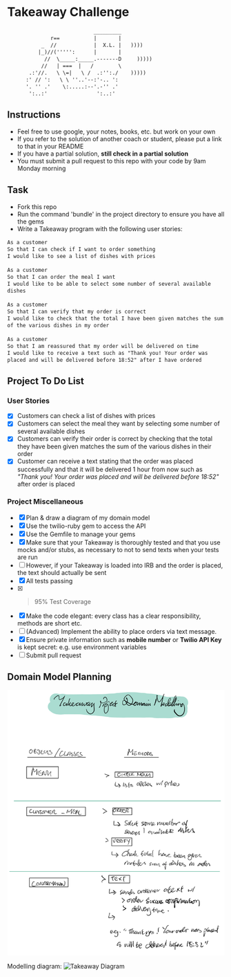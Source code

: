 # Takeaway Challenge

```
                            _________
              r==           |       |
           _  //            |  X.L. |   ))))
          |_)//(''''':      |       |
            //  \_____:_____.-------D     )))))
           //   | ===  |   /        \
       .:'//.   \ \=|   \ /  .:'':./    )))))
      :' // ':   \ \ ''..'--:'-.. ':
      '. '' .'    \:.....:--'.-'' .'
       ':..:'                ':..:'

```

## Instructions

- Feel free to use google, your notes, books, etc. but work on your own
- If you refer to the solution of another coach or student, please put a link to that in your README
- If you have a partial solution, **still check in a partial solution**
- You must submit a pull request to this repo with your code by 9am Monday morning

## Task

- Fork this repo
- Run the command 'bundle' in the project directory to ensure you have all the gems
- Write a Takeaway program with the following user stories:

```
As a customer
So that I can check if I want to order something
I would like to see a list of dishes with prices

As a customer
So that I can order the meal I want
I would like to be able to select some number of several available dishes

As a customer
So that I can verify that my order is correct
I would like to check that the total I have been given matches the sum of the various dishes in my order

As a customer
So that I am reassured that my order will be delivered on time
I would like to receive a text such as "Thank you! Your order was placed and will be delivered before 18:52" after I have ordered
```

## Project To Do List

### User Stories

- [x] Customers can check a list of dishes with prices
- [x] Customers can select the meal they want by selecting some number of several available dishes
- [x] Customers can verify their order is correct by checking that the total they have been given matches the sum of the various dishes in their order
- [x] Customer can receive a text stating that the order was placed successfully and that it will be delivered 1 hour from now such as _"Thank you! Your order was placed and will be delivered before 18:52"_ after order is placed

### Project Miscellaneous

- [x] Plan & draw a diagram of my domain model
- [x] Use the twilio-ruby gem to access the API
- [x] Use the Gemfile to manage your gems
- [x] Make sure that your Takeaway is thoroughly tested and that you use mocks and/or stubs, as necessary to not to send texts when your tests are run
- [ ] However, if your Takeaway is loaded into IRB and the order is placed, the text should actually be sent
- [x] All tests passing
- [x] > 95% Test Coverage
- [x] Make the code elegant: every class has a clear responsibility, methods are short etc.
- [ ] (Advanced) Implement the ability to place orders via text message.
- [x] Ensure private information such as **mobile number** or **Twilio API Key** is kept secret: e.g. use environment variables
- [ ] Submit pull request

## Domain Model Planning

![Planning](https://github.com/feedXia/takeaway-challenge/blob/b47a7a3e1e4eeace0e2ede5f4fb9f96560c9f419/Takeaway-planning.png.jpg)

Modelling diagram:
![Takeaway Diagram](https://lucid.app/publicSegments/view/9031337c-71ab-401d-8859-b81a85d0cf8b/image.png)

